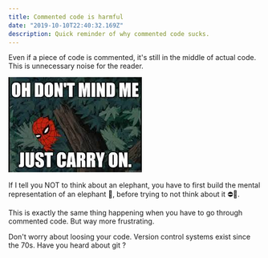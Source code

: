 ```yaml
---
title: Commented code is harmful
date: "2019-10-10T22:40:32.169Z"
description: Quick reminder of why commented code sucks.
---
```


Even if a piece of code is commented, it's still in the middle of actual code. This is unnecessary noise for the reader.

![](./comments.jpeg "Comments")

If I tell you NOT to think about an elephant, you have to first build the mental representation of an elephant 🐘, before trying to not think about it ⛔️🐘.

This is exactly the same thing happening when you have to go through commented code. But way more frustrating.

Don't worry about loosing your code. Version control systems exist since the 70s. Have you heard about git ?
